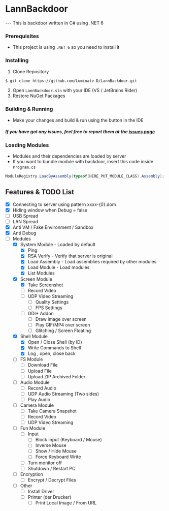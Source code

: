 # LannBackdoor
--- This is backdoor written in C# using .NET 6

### Prerequisites
- This project is using `.NET 6` so you need to install it

### Installing
1. Clone Repository
```sh
$ git clone https://github.com/Luminate-D/LannBackdoor.git
```

2. Open `LannBackdoor.sln` with your IDE (VS / JetBrains Rider)
3. Restore NuGet Packages

### Building & Running
- Make your changes and build & run using the button in the IDE

##### If you have got any issues, feel free to report them at the [issues page](https://github.com/Luminate-D/LannBackdoor/issues)

### Loading Modules
- Modules and their dependencies are loaded by server
- If you want to bundle module with backdoor, insert this code inside `Program.cs`
```cs
ModuleRegistry.LoadByAssembly(typeof(HERE_PUT_MODULE_CLASS).Assembly);
```

## Features & TODO List
- [x] Connecting to server using pattern xxxx-{0}.dom
- [x] Hiding window when Debug = false
- [ ] USB Spread
- [ ] LAN Spread
- [x] Anti VM / Fake Environment / Sandbox
- [x] Anti Debug
- [ ] Modules
  - [x] System Module - Loaded by default
    - [x] Ping
    - [x] RSA Verify - Verify that server is original
    - [x] Load Assembly - Load assemblies required by other modules
    - [x] Load Module - Load modules
    - [x] List Modules
  - [x] Screen Module
    - [x] Take Screenshot
    - [ ] Record Video
    - [ ] UDP Video Streaming
      - [ ] Quality Settings
      - [ ] FPS Settings
    - [ ] GDI+ Addon
      - [ ] Draw image over screen
      - [ ] Play GIF/MP4 over screen
      - [ ] Glitching / Screen Floating
  - [x] Shell Module
    - [x] Open / Close Shell (by ID)
    - [x] Write Commands to Shell
    - [x] Log <std>, open, close back
  - [ ] FS Module
    - [ ] Download File
    - [ ] Upload File
    - [ ] Upload ZIP Archived Folder
  - [ ] Audio Module
    - [ ] Record Audio
    - [ ] UDP Audio Streaming (Two sides)
    - [ ] Play Audio
  - [ ] Camera Module
    - [ ] Take Camera Snapshot
    - [ ] Record Video
    - [ ] UDP Video Streaming
  - [ ] Fun Module
    - [ ] Input
      - [ ] Block Input (Keyboard / Mouse)
      - [ ] Inverse Mouse
      - [ ] Show / Hide Mouse
      - [ ] Force Keyboard Write
    - [ ] Turn monitor off
    - [ ] Shutdown / Restart PC
  - [ ] Encryption
    - [ ] Encrypt / Decrypt Files
  - [ ] Other
    - [ ] Install Driver
    - [ ] Printer (der Drucker)
      - [ ] Print Local Image / From URL
